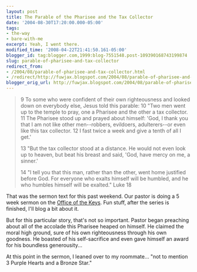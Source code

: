 ```yaml
---
layout: post
title: The Parable of the Pharisee and the Tax Collector
date: '2004-08-30T17:20:00.000-05:00'
tags:
- the-way
- bare-with-me
excerpt: Yeah, I went there.
modified_time: '2008-04-22T21:41:50.161-05:00'
blogger_id: tag:blogger.com,1999:blog-7551548.post-109390168743199874
slug: parable-of-pharisee-and-tax-collector
redirect_from: 
- /2004/08/parable-of-pharisee-and-tax-collector.html
- /redirect/http://fuwjax.blogspot.com/2004/08/parable-of-pharisee-and-tax-collector.html
blogger_orig_url: http://fuwjax.blogspot.com/2004/08/parable-of-pharisee-and-tax-collector.html
---
```


> 9 To some who were confident of their own righteousness and looked down on everybody else, Jesus told this parable: 10 "Two men went up to the temple to pray, one a Pharisee and the other a tax collector. 11 The Pharisee stood up and prayed about himself: 'God, I thank you that I am not like other men--robbers, evildoers, adulterers--or even like this tax collector. 12 I fast twice a week and give a tenth of all I get.'
> 
> 13 "But the tax collector stood at a distance. He would not even look up to heaven, but beat his breast and said, 'God, have mercy on me, a sinner.'
> 
> 14 "I tell you that this man, rather than the other, went home justified before God. For everyone who exalts himself will be humbled, and he who humbles himself will be exalted."
> Luke 18

That was the sermon text for this past weekend.  Our pastor is doing a 5 week sermon on the [Office of the Keys](http://biblegateway.com/cgi-bin/bible?passage=MATT+18:+15-20&language=english&version=NIV&showfn=on&showxref=on).  Fun stuff, after the series is finished, I'll blog a bit about it.

But for this particular story, that's not so important.  Pastor began preaching about all of the accolade this Pharisee heaped on himself.  He claimed the moral high ground, sure of his own righteousness through his own goodness.  He boasted of his self-sacrifice and even gave himself an award for his boundless generousity...

At this point in the sermon, I leaned over to my roommate... "not to mention 3 Purple Hearts and a Bronze Star."